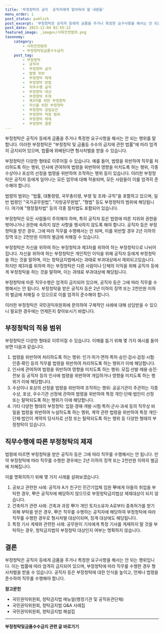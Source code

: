 ```yaml
---
title: '부정청탁의 금지  공직자에게 알아둬야 할 내용들'
menu_order: 1
post_status: publish
post_excerpt: '부정청탁은 공직자 등에게 금품을 주거나 특정한 요구사항을 해서는 안 되는 행위를 말합니다. 이러한 부정청탁은  부정청탁 및 금품등 수수의 금지에 관한 법률 에 따라 엄격히 금지되어 있으며, 법률에 위배된다면 형사처벌을 받을 수 있습니다.'
post_date: 2023-12-04 02:55:22
featured_image: _images/사회안전범죄.png
taxonomy:
    category:
        - 사회안전범죄
        - 부정청탁및금품수수금지
    post_tag:
        - 부정청탁
        -  공직자
        -  부정청탁 금지
        -  법령 위반
        -  부정청탁 제재
        -  부정청탁 방법
        -  직무수행 금지
        -  부정청탁 대상
        -  부정청탁 주체
        -  제3자를 위한 부정청탁
        -  자신을 위한 부정청탁
        -  부정청탁 성립요건
        -  부정청탁 적용 범위
        -  부정청탁 제재
        -  부정청탁 결론
---
```



부정청탁은 공직자 등에게 금품을 주거나 특정한 요구사항을 해서는 안 되는 행위를 말합니다. 이러한 부정청탁은 "부정청탁 및 금품등 수수의 금지에 관한 법률"에 따라 엄격히 금지되어 있으며, 법률에 위배된다면 형사처벌을 받을 수 있습니다.

부정청탁은 다양한 형태로 이루어질 수 있습니다. 예를 들어, 법령을 위반하여 직무를 처리하도록 하는 행위, 인사에 관여하여 법령을 위반하여 영향을 미치도록 하는 행위, 각종 수상이나 포상의 선정을 법령을 위반하여 조작하는 행위 등이 있습니다. 이러한 부정청탁은 공직자 등에게 일어나는 모든 업무에 대해 적용되며, 모든 사람들이 이를 엄격히 준수해야 합니다.

법령의 범위는 "법률, 대통령령, 국무총리령, 부령 및 조례･규칙"을 포함하고 있으며, 일반 법령인 "국가공무원법", "지방공무원법", "형법" 등도 부정청탁의 범위에 해당됩니다. 여기에 "행정절차법" 등의 각종 절차법도 포함되어 있습니다.

부정청탁은 모든 사람들이 주의해야 하며, 특히 공직자 등은 법령에 따른 지위와 권한을 벗어나거나 권한에 속하지 않은 사항을 행사하지 않도록 해야 합니다. 공직자 등은 부정청탁을 받은 경우, 그에 따라 직무를 수행해서는 안 되며, 이를 위반할 경우 2년 이하의 징역 또는 2천만원 이하의 벌금에 처해질 수 있습니다.

부정청탁은 자신을 위하여 하는 부정청탁과 제3자를 위하여 하는 부정청탁으로 나뉘어집니다. 자신을 위하여 하는 부정청탁은 개인적인 이익을 위해 공직자 등에게 부정청탁을 하는 것을 말하며, 이는 청탁금지법에서는 과태료 부과대상에서 제외되고있습니다. 하지만 제3자를 위하여 하는 부정청탁은 다른 사람이나 단체의 이익을 위해 공직자 등에게 부정청탁을 하는 것을 말하며, 이는 과태료 부과대상에 해당됩니다.

부정청탁에 따른 직무수행은 엄격히 금지되어 있으며, 공직자 등은 그에 따라 직무를 수행해서는 안 됩니다. 부정청탁을 받은 공직자 등은 2년 이하의 징역 또는 2천만원 이하의 벌금에 처해질 수 있으므로 이를 엄격히 준수해야 합니다.

이러한 부정청탁은 국민권익위원회에 문의하여 구체적인 사례에 대해 상담받을 수 있으니 필요한 경우에는 언제든지 찾아보시기 바랍니다.

## 부정청탁의 적용 범위

부정청탁은 다양한 형태로 이루어질 수 있습니다. 이해를 돕기 위해 몇 가지 예시를 들어보면 다음과 같습니다.

1. 법령을 위반하여 처리하도록 하는 행위: 인가·허가·면허·특허·승인·검사·검정·시험·인증·확인 등의 직무를 법령을 위반하여 처리하도록 하는 행위가 이에 해당합니다.
2. 인사에 관여하여 법령을 위반하여 영향을 미치도록 하는 행위: 모집·선발·채용·승진·전보 등 공직자 등의 인사에 법령을 위반하여 개입하거나 영향을 미치도록 하는 행위가 이에 해당합니다.
3. 수상이나 포상의 선정을 법령을 위반하여 조작하는 행위: 공공기관이 주관하는 각종 수상, 포상, 우수기관 선정에 관하여 법령을 위반하여 특정 개인·단체·법인이 선정 또는 탈락되도록 하는 행위가 이에 해당합니다.
4. 기타 다양한 형태의 부정청탁: 입찰·경매·개발·시험·특허·군사·과세 등의 직무상 비밀을 법령을 위반하여 누설하도록 하는 행위, 계약 관련 법령을 위반하여 특정 개인·단체·법인이 계약의 당사자로 선정 또는 탈락되도록 하는 행위 등 다양한 형태의 부정청탁이 있습니다.

## 직무수행에 따른 부정청탁의 제재

법령에 따르면 부정청탁을 받은 공직자 등은 그에 따라 직무를 수행해서는 안 됩니다. 만약 부정청탁에 따라 직무를 수행한 경우에는 2년 이하의 징역 또는 2천만원 이하의 벌금에 처해집니다.

이를 명확히하기 위해 몇 가지 사례를 살펴보겠습니다.

1. 공보고 관련한 사례: 공직자 A가 친구인 민간기업체 임원 甲에게 아들의 취업을 부탁한 경우, 甲은 공직자에 해당하지 않으므로 부정청탁금지법상 제재대상이 되지 않습니다.
2. 건축허가 관련 사례: 건축과 과장 甲가 개인 토지소유자 A로부터 증축허가를 받기 위해 부탁을 받은 경우, 甲은 직무를 수행하는 공직자에 해당하여 부정청탁에 따라 직무를 수행한 경우로 형사처벌 대상이되며, 징계 대상에도 해당됩니다.
3. 특정 기사 게재와 관련한 사례: 공무원이 기자에게 특정 기사를 게재하지 말 것을 부탁하는 경우, 청탁금지법의 부정청탁 대상인지 여부는 명확하지 않습니다.

## 결론

부정청탁은 공직자 등에게 금품을 주거나 특정한 요구사항을 해서는 안 되는 행위입니다. 이는 법률에 따라 엄격히 금지되어 있으며, 부정청탁에 따라 직무를 수행한 경우 형사처벌을 받을 수 있습니다. 공직자 등은 부정청탁에 대한 인식을 높이고, 언제나 법령을 준수하여 직무를 수행해야 합니다.

**참고문헌**
- 국민권익위원회, 청탁금지법 매뉴얼(행정기관 및 공직유관단체)
- 국민권익위원회, 청탁금지법 Q&A 사례집
- 국민권익위원회, 청탁금지법 해설집
<!-- wp:separator -->
<hr class="wp-block-separator has-alpha-channel-opacity"/>
<!-- /wp:separator -->

<!-- wp:group {"backgroundColor":"base","layout":{"type":"constrained"}} -->
<div class="wp-block-group has-base-background-color has-background"><!-- wp:paragraph {"align":"center","fontSize":"medium"} -->
<p class="has-text-align-center has-large-font-size"><strong>부정청탁및금품수수금지 관련 글 바로가기</strong></p>
<!-- /wp:paragraph -->


<!-- wp:latest-posts
{"categories":[{"id":31010,"count":19,"description":"","link":"https://uknowlaw.com/category/%eb%b6%80%ec%a0%95%ec%b2%ad%ed%83%81%eb%b0%8f%ea%b8%88%ed%92%88%ec%88%98%ec%88%98%ea%b8%88%ec%a7%80/","name":"부정청탁및금품수수금지","slug":"부정청탁및금품수수금지","taxonomy":"category","parent":0,"meta":[],"_links":{"self":[{"href":"https://uknowlaw.com/wp-json/wp/v2/categories/31010"}],"collection":[{"href":"https://uknowlaw.com/wp-json/wp/v2/categories"}],"about":[{"href":"https://uknowlaw.com/wp-json/wp/v2/taxonomies/category"}],"wp:post_type":[{"href":"https://uknowlaw.com/wp-json/wp/v2/posts?categories=31010"}],"curies":[{"name":"wp","href":"https://api.w.org/{rel}","templated":true}]}}],"postsToShow":100,"excerptLength":28,"postLayout":"grid","columns":2,"featuredImageAlign":"left","featuredImageSizeSlug":"large","fontSize":"small"} /--></div>
<!-- /wp:group -->